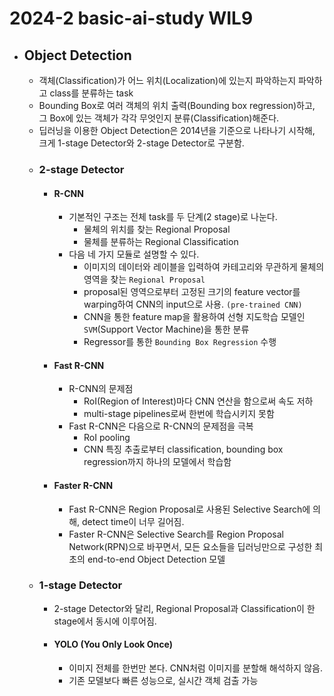 2024-2 basic-ai-study WIL9
================================

* ## Object Detection
    * 객체(Classification)가 어느 위치(Localization)에 있는지 파악하는지 파악하고 class를 분류하는 task
    * Bounding Box로 여러 객체의 위치 출력(Bounding box regression)하고, 그 Box에 있는 객체가 각각 무엇인지 분류(Classification)해준다.
    * 딥러닝을 이용한 Object Detection은 2014년을 기준으로 나타나기 시작해, 크게 1-stage Detector와 2-stage Detector로 구분함.
    * ### 2-stage Detector
        * #### R-CNN
            * 기본적인 구조는 전체 task를 두 단계(2 stage)로 나눈다.
                * 물체의 위치를 찾는 Regional Proposal
                * 물체를 분류하는 Regional Classification
            * 다음 네 가지 모듈로 설명할 수 있다.
                * 이미지의 데이터와 레이블을 입력하여 카테고리와 무관하게 물체의 영역을 찾는 `Regional Proposal`
                * proposal된 영역으로부터 고정된 크기의 feature vector를 warping하여 CNN의 input으로 사용. `(pre-trained CNN)`
                * CNN을 통한 feature map을 활용하여 선형 지도학습 모델인 `SVM`(Support Vector Machine)을 통한 분류
                * Regressor를 통한 `Bounding Box Regression` 수행
        * #### Fast R-CNN
            * R-CNN의 문제점
                * RoI(Region of Interest)마다 CNN 연산을 함으로써 속도 저하
                * multi-stage pipelines로써 한번에 학습시키지 못함
            * Fast R-CNN은 다음으로 R-CNN의 문제점을 극복
                * RoI pooling
                * CNN 특징 추출로부터 classification, bounding box regression까지 하나의 모델에서 학습함
        * #### Faster R-CNN
            * Fast R-CNN은 Region Proposal로 사용된 Selective Search에 의해, detect time이 너무 길어짐.
            * Faster R-CNN은 Selective Search를 Region Proposal Network(RPN)으로 바꾸면서, 모든 요소들을 딥러닝만으로 구성한 최초의 end-to-end Object Detection 모델
    * ### 1-stage Detector
        * 2-stage Detector와 달리, Regional Proposal과 Classification이 한 stage에서 동시에 이루어짐.
        * #### YOLO (You Only Look Once)
            * 이미지 전체를 한번만 본다. CNN처럼 이미지를 분할해 해석하지 않음.
            * 기존 모델보다 빠른 성능으로, 실시간 객체 검출 가능
